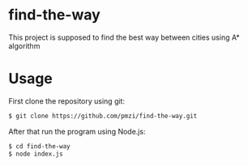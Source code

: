 # find-the-way

This project is supposed to find the best way between cities using A* algorithm

# Usage

First clone the repository using git:

```bash
$ git clone https://github.com/pmzi/find-the-way.git
```

After that run the program using Node.js:

```bash
$ cd find-the-way
$ node index.js
```
